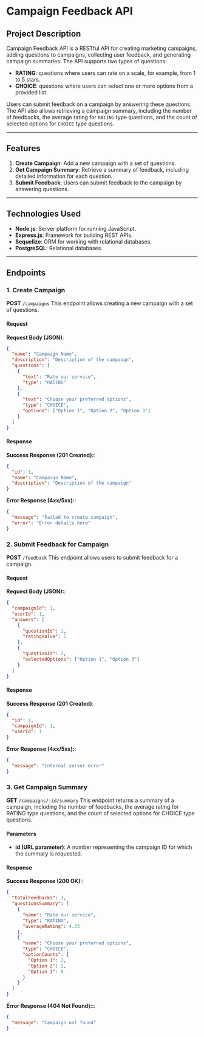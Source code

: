 # Campaign Feedback API

## Project Description

Campaign Feedback API is a RESTful API for creating marketing campaigns, adding questions to campaigns, collecting user feedback, and generating campaign summaries. The API supports two types of questions:

- **RATING**: questions where users can rate on a scale, for example, from 1 to 5 stars.
- **CHOICE**: questions where users can select one or more options from a provided list.

Users can submit feedback on a campaign by answering these questions. The API also allows retrieving a campaign summary, including the number of feedbacks, the average rating for `RATING` type questions, and the count of selected options for `CHOICE` type questions.

---

## Features

1. **Create Campaign**: Add a new campaign with a set of questions.
2. **Get Campaign Summary**: Retrieve a summary of feedback, including detailed information for each question.
3. **Submit Feedback**: Users can submit feedback to the campaign by answering questions.

---

## Technologies Used

- **Node.js**: Server platform for running JavaScript.
- **Express.js**: Framework for building REST APIs.
- **Sequelize**: ORM for working with relational databases.
- **PostgreSQL**: Relational databases.

---

## Endpoints

### 1. Create Campaign

**POST** `/campaigns`
This endpoint allows creating a new campaign with a set of questions.

#### Request
**Request Body (JSON)**:

```json
{
  "name": "Campaign Name",
  "description": "Description of the campaign",
  "questions": [
    {
      "text": "Rate our service",
      "type": "RATING"
    },
    {
      "text": "Choose your preferred options",
      "type": "CHOICE",
      "options": ["Option 1", "Option 2", "Option 3"]
    }
  ]
}
```
#### Response
**Success Response (201 Created):**:
```json
{
  "id": 1,
  "name": "Campaign Name",
  "description": "Description of the campaign"
}
```
**Error Response (4xx/5xx):**:
```json
{
  "message": "Failed to create campaign",
  "error": "Error details here"
}
```

### 2. Submit Feedback for Campaign

**POST** `/feedback`
This endpoint allows users to submit feedback for a campaign.

#### Request
**Request Body (JSON):**:

```json
{
  "campaignId": 1,
  "userId": 1,
  "answers": [
    {
      "questionId": 1,
      "ratingValue": 5
    },
    {
      "questionId": 2,
      "selectedOptions": ["Option 1", "Option 3"]
    }
  ]
}
```
#### Response
**Success Response (201 Created)**:
```json
{
  "id": 1,
  "campaignId": 1,
  "userId": 1
}
```
**Error Response (4xx/5xx):**:
```json
{
  "message": "Internal server error"
}
```

### 3. Get Campaign Summary

**GET** `/campaigns/:id/summary`
This endpoint returns a summary of a campaign, including the number of feedbacks, the average rating for RATING type questions, and the count of selected options for CHOICE type questions.

#### Parameters

- **id (URL parameter)**: A number representing the campaign ID for which the summary is requested.

#### Response
**Success Response (200 OK):**:
```json
{
  "totalFeedbacks": 3,
  "questionsSummary": [
    {
      "name": "Rate our service",
      "type": "RATING",
      "averageRating": 4.33
    },
    {
      "name": "Choose your preferred options",
      "type": "CHOICE",
      "optionCounts": {
        "Option 1": 2,
        "Option 2": 1,
        "Option 3": 0
      }
    }
  ]
}
```
**Error Response (404 Not Found)::**:
```json
{
  "message": "Campaign not found"
}
```

